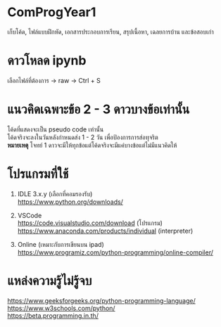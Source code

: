 # ComProgYear1
เก็บโค้ด, ไฟล์แบบฝึกหัด, เอกสารประกอบการเรียน, สรุปเนื้อหา, เฉลยการบ้าน และข้อสอบเก่า

# ดาวโหลด ipynb 
เลือกไฟล์ที่ต้องการ -> raw -> Ctrl + S

# แนวคิดเฉพาะข้อ 2 - 3 ดาวบางข้อเท่านั้น
โค้ดที่แสดงจะเป็น pseudo code เท่านั้น\
โค้ดจริงจะลงในวันหลังกำหนดส่ง 1 - 2 วัน เพื่อป้องการการส่อทุจริต\
<b>หมายเหตุ</b> โจทย์ 1 ดาวจะมีให้ทุกข้อแต่โค้ดจริงจะมีแค่บางข้อแต่ไม่มีแนวคิดให้

# โปรแกรมที่ใช้
1. IDLE 3.x.y (เลือกที่คอมรองรับ)\
https://www.python.org/downloads/ 

2. VSCode\
https://code.visualstudio.com/download (โปรแกรม)\
https://www.anaconda.com/products/individual (interpreter)

3. Online (เหมาะกับการเขียนบน ipad)\
https://www.programiz.com/python-programming/online-compiler/ 

# แหล่งความรู้ไม่รู้จบ
https://www.geeksforgeeks.org/python-programming-language/ \
https://www.w3schools.com/python/ \
https://beta.programming.in.th/ 
